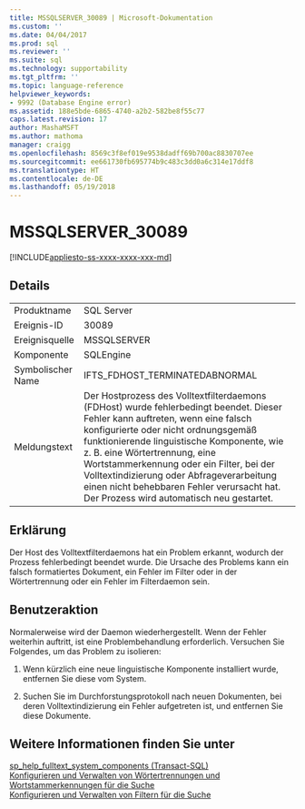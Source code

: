 ```yaml
---
title: MSSQLSERVER_30089 | Microsoft-Dokumentation
ms.custom: ''
ms.date: 04/04/2017
ms.prod: sql
ms.reviewer: ''
ms.suite: sql
ms.technology: supportability
ms.tgt_pltfrm: ''
ms.topic: language-reference
helpviewer_keywords:
- 9992 (Database Engine error)
ms.assetid: 188e5bde-6865-4740-a2b2-582be8f55c77
caps.latest.revision: 17
author: MashaMSFT
ms.author: mathoma
manager: craigg
ms.openlocfilehash: 8569c3f8ef019e9538dadff69b700ac8830707ee
ms.sourcegitcommit: ee661730fb695774b9c483c3dd0a6c314e17ddf8
ms.translationtype: HT
ms.contentlocale: de-DE
ms.lasthandoff: 05/19/2018
---
```

# <a name="mssqlserver30089"></a>MSSQLSERVER_30089
[!INCLUDE[appliesto-ss-xxxx-xxxx-xxx-md](../../includes/appliesto-ss-xxxx-xxxx-xxx-md.md)]
  
## <a name="details"></a>Details  
  
|||  
|-|-|  
|Produktname|SQL Server|  
|Ereignis-ID|30089|  
|Ereignisquelle|MSSQLSERVER|  
|Komponente|SQLEngine|  
|Symbolischer Name|IFTS_FDHOST_TERMINATEDABNORMAL|  
|Meldungstext|Der Hostprozess des Volltextfilterdaemons (FDHost) wurde fehlerbedingt beendet. Dieser Fehler kann auftreten, wenn eine falsch konfigurierte oder nicht ordnungsgemäß funktionierende linguistische Komponente, wie z. B. eine Wörtertrennung, eine Wortstammerkennung oder ein Filter, bei der Volltextindizierung oder Abfrageverarbeitung einen nicht behebbaren Fehler verursacht hat. Der Prozess wird automatisch neu gestartet.|  
  
## <a name="explanation"></a>Erklärung  
Der Host des Volltextfilterdaemons hat ein Problem erkannt, wodurch der Prozess fehlerbedingt beendet wurde. Die Ursache des Problems kann ein falsch formatiertes Dokument, ein Fehler im Filter oder in der Wörtertrennung oder ein Fehler im Filterdaemon sein.  
  
## <a name="user-action"></a>Benutzeraktion  
Normalerweise wird der Daemon wiederhergestellt. Wenn der Fehler weiterhin auftritt, ist eine Problembehandlung erforderlich. Versuchen Sie Folgendes, um das Problem zu isolieren:  
  
1.  Wenn kürzlich eine neue linguistische Komponente installiert wurde, entfernen Sie diese vom System.  
  
2.  Suchen Sie im Durchforstungsprotokoll nach neuen Dokumenten, bei deren Volltextindizierung ein Fehler aufgetreten ist, und entfernen Sie diese Dokumente.  
  
## <a name="see-also"></a>Weitere Informationen finden Sie unter  
[sp_help_fulltext_system_components &#40;Transact-SQL&#41;](~/relational-databases/system-stored-procedures/sp-help-fulltext-system-components-transact-sql.md)  
[Konfigurieren und Verwalten von Wörtertrennungen und Wortstammerkennungen für die Suche](~/relational-databases/search/configure-and-manage-word-breakers-and-stemmers-for-search.md)  
[Konfigurieren und Verwalten von Filtern für die Suche](~/relational-databases/search/configure-and-manage-filters-for-search.md)  
  
